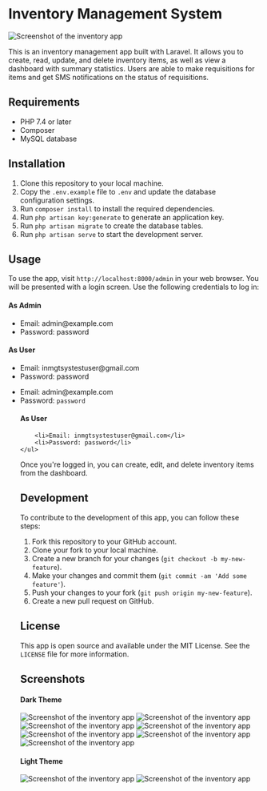 

<h1> Inventory Management System</h1>
	<img src="/screenshots/login.png" alt="Screenshot of the inventory app" />


This is an inventory management app built with Laravel. It allows you to create, read, update, and delete inventory items, as well as view a dashboard with summary statistics. Users are able to make requisitions for items and get SMS notifications on the status of requisitions.

<h2>Requirements</h2>
	<ul>
		<li>PHP 7.4 or later</li>
		<li>Composer</li>
		<li>MySQL database</li>
	</ul>

<h2>Installation</h2>
<ol>
	<li>Clone this repository to your local machine.</li>
		<li>Copy the <code>.env.example</code> file to <code>.env</code> and update the database configuration settings.</li>
		<li>Run <code>composer install</code> to install the required dependencies.</li>
		<li>Run <code>php artisan key:generate</code> to generate an application key.</li>
		<li>Run <code>php artisan migrate</code> to create the database tables.</li>
		<li>Run <code>php artisan serve</code> to start the development server.</li>
	</ol>

<h2>Usage</h2>
To use the app, visit <code>http://localhost:8000/admin</code> in your web browser. You will be presented with a login screen. Use the following credentials to log in:
<h4>As Admin</h4>
<ul>
		<li>Email: admin@example.com</li>
		<li>Password: password</li>
</ul>
<h4>As User</h4>

 <ul>
		<li>Email: inmgtsystestuser@gmail.com</li>
		<li>Password: password</li>
</ul>

<ul>
		<li>Email: admin@example.com</li>
		<li>Password: <code>password</code></li>
	</ul>
 <ul>
        <h4>As User</h4>

		<li>Email: inmgtsystestuser@gmail.com</li>
		<li>Password: password</li>
	</ul>
Once you're logged in, you can create, edit, and delete inventory items from the dashboard.

<h2>Development</h2>
To contribute to the development of this app, you can follow these steps:
	<ol>
		<li>Fork this repository to your GitHub account.</li>
		<li>Clone your fork to your local machine.</li>
		<li>Create a new branch for your changes (<code>git checkout -b my-new-feature</code>).</li>
		<li>Make your changes and commit them (<code>git commit -am 'Add some feature'</code>).</li>
		<li>Push your changes to your fork (<code>git push origin my-new-feature</code>).</li>
		<li>Create a new pull request on GitHub.</li>
	</ol>

<h2>License</h2>
	This app is open source and available under the MIT License. See the <code>LICENSE</code> file for more information.
    
<h2>Screenshots</h2>

   <h4>Dark Theme</h4>

<div class="row">
  <div class="col-md-6">
    <img src="/screenshots/dashboard_dark.png" alt="Screenshot of the inventory app" />
    <img src="/screenshots/categories.png" alt="Screenshot of the inventory app" />
    <img src="/screenshots/requisitions.png" alt="Screenshot of the inventory app" />
    <img src="/screenshots/request.png" alt="Screenshot of the inventory app" />

  </div>
  <div class="col-md-6">
    <img src="/screenshots/items.png" alt="Screenshot of the inventory app" />
    <img src="/screenshots/stocks.png" alt="Screenshot of the inventory app" />
    <img src="/screenshots/stock_history.png" alt="Screenshot of the inventory app" />
      <h4>Light Theme</h4>
    <img src="/screenshots/dashboard_light.png" alt="Screenshot of the inventory app" />
    <img src="/screenshots/light_theme.png" alt="Screenshot of the inventory app" />
  </div>
</div>

